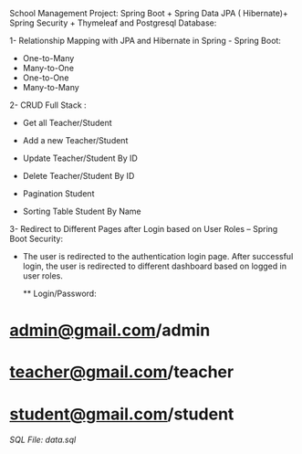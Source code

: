 School Management Project: Spring Boot + Spring Data JPA ( Hibernate)+ Spring Security +  Thymeleaf and Postgresql Database: 

1- Relationship Mapping with JPA and Hibernate in Spring - Spring Boot: 

- One-to-Many
- Many-to-One
- One-to-One
- Many-to-Many

2- CRUD Full Stack :
- Get all Teacher/Student

- Add a new Teacher/Student

- Update Teacher/Student By ID

- Delete Teacher/Student By ID

- Pagination Student

- Sorting Table Student By Name

3- Redirect to Different Pages after Login based on User Roles – Spring Boot Security:

- The user is redirected to the authentication login page. After successful login, the user is redirected to different dashboard based on logged in user roles.

  ** Login/Password:
  
# admin@gmail.com/admin
# teacher@gmail.com/teacher
# student@gmail.com/student

###### SQL File:  data.sql

